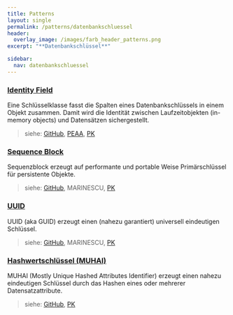 ```yaml
---
title: Patterns
layout: single
permalink: /patterns/datenbankschluessel
header:
  overlay_image: /images/farb_header_patterns.png
excerpt: "**Datenbankschlüssel**"

sidebar:
  nav: datenbankschluessel
---
```


### [Identity Field](identityfield)
Eine Schlüsselklasse fasst die Spalten eines Datenbankschlüssels in einem Objekt zusammen. Damit wird die Identität zwischen Laufzeitobjekten (in-memory objects) und Datensätzen sichergestellt.

> siehe: [GitHub](https://github.com/KarlEilebrecht/patterns-kompakt-code/blob/main/src/test/java/de/calamanari/pk/identityfield/README.md), [PEAA](/literature#peaa), [PK](/literature#pk)

### [Sequence Block](sequenceblock)
Sequenzblock erzeugt auf performante und portable Weise Primärschlüssel für persistente Objekte.

> siehe: [GitHub](https://github.com/KarlEilebrecht/patterns-kompakt-code/blob/main/src/test/java/de/calamanari/pk/sequenceblock/README.md), MARINESCU, [PK](/literature#pk)

### [UUID](uuid)
UUID (aka GUID) erzeugt einen (nahezu garantiert) universell eindeutigen Schlüssel.

> siehe: [GitHub](https://github.com/KarlEilebrecht/patterns-kompakt-code/blob/main/src/test/java/de/calamanari/pk/uuid/README.md), MARINESCU, [PK](/literature#pk)

### [Hashwertschlüssel (MUHAI)](hashwertschluessel)
MUHAI (Mostly Unique Hashed Attributes Identifier) erzeugt einen nahezu eindeutigen Schlüssel durch das Hashen eines oder mehrerer Datensatzattribute.

> siehe: [GitHub](https://github.com/KarlEilebrecht/patterns-kompakt-code/blob/main/src/test/java/de/calamanari/pk/muhai/README.md), [PK](/literature#pk)

